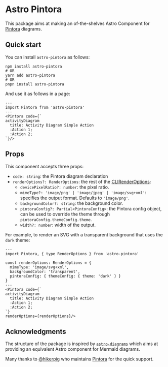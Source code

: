 # Astro Pintora
This package aims at making an of-the-shelves Astro Component for [Pintora](https://pintorajs.vercel.app/) diagrams.

## Quick start
You can install `astro-pintora` as follows:

```shell
npm install astro-pintora
# OR
yarn add astro-pintora
# OR
pnpn install astro-pintora
```

And use it as follows in a page:
```astro
--- 
import Pintora from 'astro-pintora'
--- 
<Pintora code={`
activityDiagram
  title: Activity Diagram Simple Action
  :Action 1;
  :Action 2;
`}/>
```

## Props
This component accepts three props:
- `code: string`: the Pintora diagram declaration
- `renderOptions?: RenderOptions`: the rest of the [CLIRenderOptions](https://pintorajs.vercel.app/docs/advanced/api-usage/#renderoptions):
  - `devicePixelRatio?: number`: the pixel ratio.
  - `mimeType?: 'image/png' | 'image/jpeg' | 'image/svg+xml'`: specifies the output format. Defaults to `'image/png'`.
  - `backgroundColor?: string`: the background color.
  - `pintoraConfig?: Partial<PintoraConfig>`: the Pintora config object, can be used to override the theme through `pintoraConfig.themeConfig.theme`.
  - `width?: number`: width of the output.

For example, to render an SVG with a transparent background that uses the `dark` theme:

```astro
--- 
import Pintora, { type RenderOptions } from 'astro-pintora'

const renderOptions: RenderOptions = {
  mimeType: 'image/svg+xml',
  backgroundColor: 'transparent',
  pintoraConfig: { themeConfig: { theme: 'dark' } }
}
--- 
<Pintora code={`
activityDiagram
  title: Activity Diagram Simple Action
  :Action 1;
  :Action 2;
`}
renderOptions={renderOptions}/>
```

## Acknowledgments
The structure of the package is inspired by [`astro-diagrams`](https://github.com/JulianCataldo/web-garden/tree/develop/components/Diagram) which aims at providing an equivalent Astro component for Mermaid diagrams.

Many thanks to [@hikerpig](https://github.com/hikerpig) who maintains [Pintora](https://github.com/hikerpig/pintora) for the quick support.
